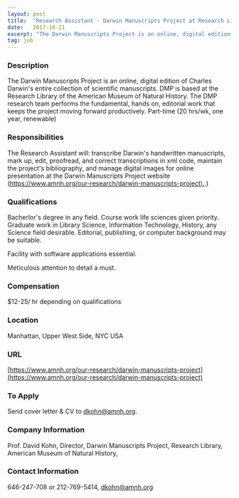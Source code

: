 ```yaml
---
layout: post
title:  "Research Assistant - Darwin Manuscripts Project at Research Library, American Museum of Natural History"
date:   2017-10-11
excerpt: "The Darwin Manuscripts Project is an online, digital edition of Charles Darwin's entire collection of scientific manuscripts. DMP is based at the Research Library of the American Museum of Natural History. The DMP research team performs the fundamental, hands on, editorial work that keeps the project moving forward productively. Part-time..."
tag: job
---
```


### Description   

The Darwin Manuscripts Project is an online, digital edition of Charles Darwin's entire collection of scientific manuscripts. DMP is based at the Research Library of the American Museum of Natural History. The DMP research team performs the fundamental, hands on, editorial work that keeps the project moving forward productively. Part-time (20 hrs/wk, one year, renewable)


### Responsibilities   

The Research Assistant will: transcribe Darwin's handwritten manuscripts, mark up, edit, proofread, and correct transcriptions in xml code, maintain the project's bibliography,  and manage digital images for online presentation at the Darwin Manuscripts Project website ([https://www.amnh.org/our-research/darwin-manuscripts-project).](https://www.amnh.org/our-research/darwin-manuscripts-project).)


### Qualifications   

Bacherlor's degree in any field. Course work life sciences given priority.
Graduate work in Library Science, Information Technology, History, any Science field desirable. Editorial, publishing, or computer background may be suitable. 

Facility with software applications essential. 

Meticulous attention to detail a must.  


### Compensation   

$12-25/ hr depending on qualifications


### Location   

Manhattan, Upper West Side, NYC USA


### URL   

[https://www.amnh.org/our-research/darwin-manuscripts-project](https://www.amnh.org/our-research/darwin-manuscripts-project)

### To Apply   

Send cover letter & CV to dkohn@amnh.org. 


### Company Information   

Prof. David Kohn, Director, Darwin Manuscripts Project, Research Library, American Museum of Natural History,


### Contact Information   

 646-247-708 or 212-769-5414,  dkohn@amnh.org

